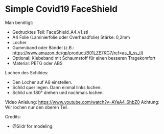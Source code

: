 
# Simple Covid19 FaceShield #

Man benötigt:
- Gedrucktes Teil: FaceShield_A4_v1.stl
- A4 Folie (Laminierfolie oder Overheadfolie) Stärke: 0,2mm
- Locher
- Gummiband oder Bändel (z.B.: https://www.amazon.de/gp/product/B01LZE7KG7/ref=as_li_ss_tl)
- Optional: Klebeband mit Schaumstoff für einen besseren Tragekomfort
- Material: PETG oder ABS

Lochen des Schildes:
- Den Locher auf A6 einstellen. 
- Schild quer legen. Dann einmal links lochen. 
- Schild um 180° drehen und nochmals lochen.

Video Anleiung: https://www.youtube.com/watch?v=AYeA4_6hbZ0
Achtung: Wir lochen nur den oberen Teil. 

Credits:
- @Slidr for modeling  
